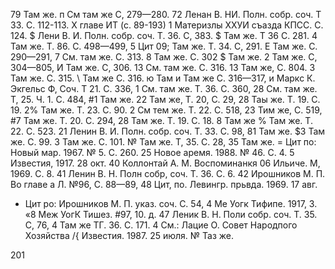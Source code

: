 79 Там же.
п См там же С, 279—280.
72 Ленан В. НИ. Полн. собр. соч. Т 33. С. 112-113.
Х главе ИТ (с. 89-193)
1 Материзлы ХХУИ съазда КПСС. С. 124.
$ Лени В. И. Полн. собр. соч. Т. 36. С, 383.
$ Там же. Т 36 С. 281.
4 Там же. Т. 86. С. 498—499,
5 Цит 09; Там же. Т. 34. С, 291.
Е Там же. С. 290—291,
7 См. там же. С. 313.
8 Там же. С. 302
$ Там же.
2 Там же. С, 304—805,
И Там же. С, 306.
13 См. там же. С. 316.
13 Там же, С. 804.
3 Там же. С. 315.
\ Там же С. 316.
ю Там
и Там же С. 316—317,
и Маркс К. Экгельс Ф, Соч. Т 21. С. 336,
1 См. там же. Т. 36. С. 360,
28 См. там же. Т, 25. Ч. 1. С. 484,
#1 Там же.
22 Там же, Т. 20, С. 29,
28 Таы же. Т. 19. С. 19.
2% Там же. Т. 23. С. 90.
2 См тем же. Т. 22. С. 518,
23 Тим же, С. 519,
#7 Там же. Т. 20. С. 294,
28 Там же. Т. 19. С. 18.
8 Там же
% Там же. Т. 22. С. 523.
21 Ленин В. И. Полн. собр. соч. Т. 33. С. 98,
81 Там же.
$3 Там же. С. 99.
3 Там же. С. 101.
№ Там же. Т, 35. С. 28,
35 Там же.
= Цит по: Новый мар. 1967. № 5. С. 260.
25 Новое аремя. 1988. № 46. С. 4.
5 Известия, 1917. 28 окт.
40 Коллонтай А. М. Воспоминанкя 06 Ильиче. М, 1969. С. 8.
41 Ленин В. Н. Полн собр, соч. Т. 36. С. 6.
42 Ирошников М. П. Во главе а Л. №96, С. 88—89,
48 Цит, по. Левингр. прьвда. 1969. 17 авг.
* Цит ро: Ирошников М. П. указ. соч. С. 54,
4 Ме Уогк Тифипе. 1917, 3.
«8 Меж УогК Тишез. #97, 10. д.
47 Леник В. Н. Поли собр. соч. Т. 35. С, 76,
4 Там же ТГ. 36. С. 171.
4 См.: Лацие О. Совет Народпого Хозяйства /{ Известия. 1987.
25 июля.
№ Таз же.

201
